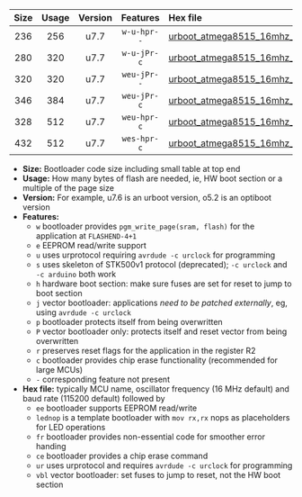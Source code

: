 |Size|Usage|Version|Features|Hex file|
|:-:|:-:|:-:|:-:|:--|
|236|256|u7.7|`w-u-hpr--`|[urboot_atmega8515_16mhz_38400bps_lednop_fr_ur.hex](https://raw.githubusercontent.com/stefanrueger/urboot.hex/main/mcus/atmega8515/fcpu_16mhz/38400_bps/urboot_atmega8515_16mhz_38400bps_lednop_fr_ur.hex)|
|280|320|u7.7|`w-u-jPr-c`|[urboot_atmega8515_16mhz_38400bps_lednop_fr_ce_ur_vbl.hex](https://raw.githubusercontent.com/stefanrueger/urboot.hex/main/mcus/atmega8515/fcpu_16mhz/38400_bps/urboot_atmega8515_16mhz_38400bps_lednop_fr_ce_ur_vbl.hex)|
|320|320|u7.7|`weu-jPr--`|[urboot_atmega8515_16mhz_38400bps_ee_lednop_fr_ur_vbl.hex](https://raw.githubusercontent.com/stefanrueger/urboot.hex/main/mcus/atmega8515/fcpu_16mhz/38400_bps/urboot_atmega8515_16mhz_38400bps_ee_lednop_fr_ur_vbl.hex)|
|346|384|u7.7|`weu-jPr-c`|[urboot_atmega8515_16mhz_38400bps_ee_lednop_fr_ce_ur_vbl.hex](https://raw.githubusercontent.com/stefanrueger/urboot.hex/main/mcus/atmega8515/fcpu_16mhz/38400_bps/urboot_atmega8515_16mhz_38400bps_ee_lednop_fr_ce_ur_vbl.hex)|
|328|512|u7.7|`weu-hpr-c`|[urboot_atmega8515_16mhz_38400bps_ee_lednop_fr_ce_ur.hex](https://raw.githubusercontent.com/stefanrueger/urboot.hex/main/mcus/atmega8515/fcpu_16mhz/38400_bps/urboot_atmega8515_16mhz_38400bps_ee_lednop_fr_ce_ur.hex)|
|432|512|u7.7|`wes-hpr-c`|[urboot_atmega8515_16mhz_38400bps_ee_lednop_fr_ce.hex](https://raw.githubusercontent.com/stefanrueger/urboot.hex/main/mcus/atmega8515/fcpu_16mhz/38400_bps/urboot_atmega8515_16mhz_38400bps_ee_lednop_fr_ce.hex)|

- **Size:** Bootloader code size including small table at top end
- **Usage:** How many bytes of flash are needed, ie, HW boot section or a multiple of the page size
- **Version:** For example, u7.6 is an urboot version, o5.2 is an optiboot version
- **Features:**
  + `w` bootloader provides `pgm_write_page(sram, flash)` for the application at `FLASHEND-4+1`
  + `e` EEPROM read/write support
  + `u` uses urprotocol requiring `avrdude -c urclock` for programming
  + `s` uses skeleton of STK500v1 protocol (deprecated); `-c urclock` and `-c arduino` both work
  + `h` hardware boot section: make sure fuses are set for reset to jump to boot section
  + `j` vector bootloader: applications *need to be patched externally*, eg, using `avrdude -c urclock`
  + `p` bootloader protects itself from being overwritten
  + `P` vector bootloader only: protects itself and reset vector from being overwritten
  + `r` preserves reset flags for the application in the register R2
  + `c` bootloader provides chip erase functionality (recommended for large MCUs)
  + `-` corresponding feature not present
- **Hex file:** typically MCU name, oscillator frequency (16 MHz default) and baud rate (115200 default) followed by
  + `ee` bootloader supports EEPROM read/write
  + `lednop` is a template bootloader with `mov rx,rx` nops as placeholders for LED operations
  + `fr` bootloader provides non-essential code for smoother error handing
  + `ce` bootloader provides a chip erase command
  + `ur` uses urprotocol and requires `avrdude -c urclock` for programming
  + `vbl` vector bootloader: set fuses to jump to reset, not the HW boot section
